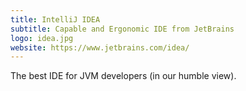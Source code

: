 ```yaml
---
title: IntelliJ IDEA
subtitle: Capable and Ergonomic IDE from JetBrains
logo: idea.jpg
website: https://www.jetbrains.com/idea/
---
```


The best IDE for JVM developers (in our humble view).
